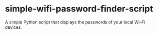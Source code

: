 # simple-wifi-password-finder-script
A simple Python script that displays the passwords of your local Wi-Fi devices.
